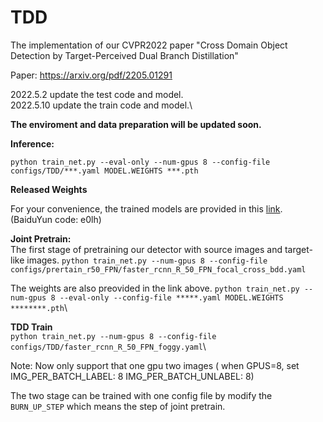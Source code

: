 # TDD

The implementation of our CVPR2022 paper "Cross Domain Object Detection by Target-Perceived Dual Branch Distillation"

Paper: https://arxiv.org/pdf/2205.01291

2022.5.2
update the test code and model. \
2022.5.10
update the  train code and model.\

**The enviroment and data preparation will be updated soon.**

**Inference:**

`python train_net.py --eval-only --num-gpus 8 --config-file configs/TDD/***.yaml MODEL.WEIGHTS ***.pth`

**Released Weights**

For your convenience, the trained models are provided in this [link](https://pan.baidu.com/s/1efE8Y3Bl3arP7C-6MVOvHw). (BaiduYun code: e0lh)


**Joint Pretrain:**\
The first stage of pretraining our detector with source images and target-like images.
`python train_net.py --num-gpus 8 --config-file configs/prertain_r50_FPN/faster_rcnn_R_50_FPN_focal_cross_bdd.yaml`

The weights are also preovided in the link above.
`python train_net.py --num-gpus 8 --eval-only --config-file *****.yaml MODEL.WEIGHTS ********.pth`\

**TDD Train**\
`python train_net.py --num-gpus 8 --config-file configs/TDD/faster_rcnn_R_50_FPN_foggy.yaml`\

Note: Now only support that one gpu two images ( when GPUS=8, set IMG_PER_BATCH_LABEL: 8
IMG_PER_BATCH_UNLABEL: 8)

The two stage can be trained with one config file by modify the ` BURN_UP_STEP` which means the step of joint pretrain.